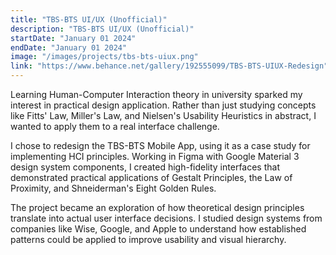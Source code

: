 ```yaml
---
title: "TBS-BTS UI/UX (Unofficial)"
description: "TBS-BTS UI/UX (Unofficial)"
startDate: "January 01 2024"
endDate: "January 01 2024"
image: "/images/projects/tbs-bts-uiux.png"
link: "https://www.behance.net/gallery/192555099/TBS-BTS-UIUX-Redesign"
---
```


Learning Human-Computer Interaction theory in university sparked my interest in practical design application. Rather than just studying concepts like Fitts' Law, Miller's Law, and Nielsen's Usability Heuristics in abstract, I wanted to apply them to a real interface challenge.

I chose to redesign the TBS-BTS Mobile App, using it as a case study for implementing HCI principles. Working in Figma with Google Material 3 design system components, I created high-fidelity interfaces that demonstrated practical applications of Gestalt Principles, the Law of Proximity, and Shneiderman's Eight Golden Rules.

The project became an exploration of how theoretical design principles translate into actual user interface decisions. I studied design systems from companies like Wise, Google, and Apple to understand how established patterns could be applied to improve usability and visual hierarchy.
